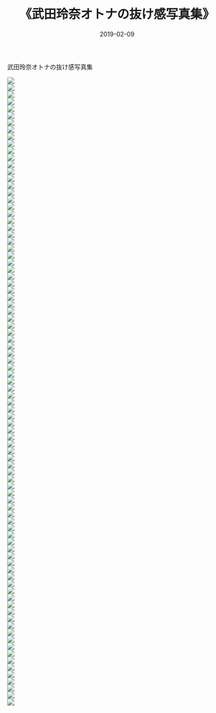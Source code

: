﻿---
layout: post
title:  《武田玲奈オトナの抜け感写真集》
date:   2019-02-09
img: http://img.660000.xyz/Sharelink/性感/2019/武田玲奈オトナの抜け感写真集/000.jpg
categories: [美女, 清纯, 唯美]
---

武田玲奈オトナの抜け感写真集

  ![](http://img.660000.xyz/Sharelink/性感/2019/武田玲奈オトナの抜け感写真集/001.jpg) <br> ![](http://img.660000.xyz/Sharelink/性感/2019/武田玲奈オトナの抜け感写真集/002.jpg) <br> ![](http://img.660000.xyz/Sharelink/性感/2019/武田玲奈オトナの抜け感写真集/003.jpg) <br> ![](http://img.660000.xyz/Sharelink/性感/2019/武田玲奈オトナの抜け感写真集/004.jpg) <br> ![](http://img.660000.xyz/Sharelink/性感/2019/武田玲奈オトナの抜け感写真集/005.jpg) <br> ![](http://img.660000.xyz/Sharelink/性感/2019/武田玲奈オトナの抜け感写真集/006.jpg) <br> ![](http://img.660000.xyz/Sharelink/性感/2019/武田玲奈オトナの抜け感写真集/007.jpg) <br> ![](http://img.660000.xyz/Sharelink/性感/2019/武田玲奈オトナの抜け感写真集/008.jpg) <br> ![](http://img.660000.xyz/Sharelink/性感/2019/武田玲奈オトナの抜け感写真集/009.jpg) <br> ![](http://img.660000.xyz/Sharelink/性感/2019/武田玲奈オトナの抜け感写真集/010.jpg) <br> ![](http://img.660000.xyz/Sharelink/性感/2019/武田玲奈オトナの抜け感写真集/011.jpg) <br> ![](http://img.660000.xyz/Sharelink/性感/2019/武田玲奈オトナの抜け感写真集/012.jpg) <br> ![](http://img.660000.xyz/Sharelink/性感/2019/武田玲奈オトナの抜け感写真集/013.jpg) <br> ![](http://img.660000.xyz/Sharelink/性感/2019/武田玲奈オトナの抜け感写真集/014.jpg) <br> ![](http://img.660000.xyz/Sharelink/性感/2019/武田玲奈オトナの抜け感写真集/015.jpg) <br> ![](http://img.660000.xyz/Sharelink/性感/2019/武田玲奈オトナの抜け感写真集/016.jpg) <br> ![](http://img.660000.xyz/Sharelink/性感/2019/武田玲奈オトナの抜け感写真集/017.jpg) <br> ![](http://img.660000.xyz/Sharelink/性感/2019/武田玲奈オトナの抜け感写真集/018.jpg) <br> ![](http://img.660000.xyz/Sharelink/性感/2019/武田玲奈オトナの抜け感写真集/019.jpg) <br> ![](http://img.660000.xyz/Sharelink/性感/2019/武田玲奈オトナの抜け感写真集/020.jpg) <br> ![](http://img.660000.xyz/Sharelink/性感/2019/武田玲奈オトナの抜け感写真集/021.jpg) <br> ![](http://img.660000.xyz/Sharelink/性感/2019/武田玲奈オトナの抜け感写真集/022.jpg) <br> ![](http://img.660000.xyz/Sharelink/性感/2019/武田玲奈オトナの抜け感写真集/023.jpg) <br> ![](http://img.660000.xyz/Sharelink/性感/2019/武田玲奈オトナの抜け感写真集/024.jpg) <br> ![](http://img.660000.xyz/Sharelink/性感/2019/武田玲奈オトナの抜け感写真集/025.jpg) <br> ![](http://img.660000.xyz/Sharelink/性感/2019/武田玲奈オトナの抜け感写真集/026.jpg) <br> ![](http://img.660000.xyz/Sharelink/性感/2019/武田玲奈オトナの抜け感写真集/027.jpg) <br> ![](http://img.660000.xyz/Sharelink/性感/2019/武田玲奈オトナの抜け感写真集/028.jpg) <br> ![](http://img.660000.xyz/Sharelink/性感/2019/武田玲奈オトナの抜け感写真集/029.jpg) <br> ![](http://img.660000.xyz/Sharelink/性感/2019/武田玲奈オトナの抜け感写真集/030.jpg) <br> ![](http://img.660000.xyz/Sharelink/性感/2019/武田玲奈オトナの抜け感写真集/031.jpg) <br> ![](http://img.660000.xyz/Sharelink/性感/2019/武田玲奈オトナの抜け感写真集/032.jpg) <br> ![](http://img.660000.xyz/Sharelink/性感/2019/武田玲奈オトナの抜け感写真集/033.jpg) <br> ![](http://img.660000.xyz/Sharelink/性感/2019/武田玲奈オトナの抜け感写真集/034.jpg) <br> ![](http://img.660000.xyz/Sharelink/性感/2019/武田玲奈オトナの抜け感写真集/035.jpg) <br> ![](http://img.660000.xyz/Sharelink/性感/2019/武田玲奈オトナの抜け感写真集/036.jpg) <br> ![](http://img.660000.xyz/Sharelink/性感/2019/武田玲奈オトナの抜け感写真集/037.jpg) <br> ![](http://img.660000.xyz/Sharelink/性感/2019/武田玲奈オトナの抜け感写真集/038.jpg) <br> ![](http://img.660000.xyz/Sharelink/性感/2019/武田玲奈オトナの抜け感写真集/039.jpg) <br> ![](http://img.660000.xyz/Sharelink/性感/2019/武田玲奈オトナの抜け感写真集/040.jpg) <br> ![](http://img.660000.xyz/Sharelink/性感/2019/武田玲奈オトナの抜け感写真集/041.jpg) <br> ![](http://img.660000.xyz/Sharelink/性感/2019/武田玲奈オトナの抜け感写真集/042.jpg) <br> ![](http://img.660000.xyz/Sharelink/性感/2019/武田玲奈オトナの抜け感写真集/043.jpg) <br> ![](http://img.660000.xyz/Sharelink/性感/2019/武田玲奈オトナの抜け感写真集/044.jpg) <br> ![](http://img.660000.xyz/Sharelink/性感/2019/武田玲奈オトナの抜け感写真集/045.jpg) <br> ![](http://img.660000.xyz/Sharelink/性感/2019/武田玲奈オトナの抜け感写真集/046.jpg) <br> ![](http://img.660000.xyz/Sharelink/性感/2019/武田玲奈オトナの抜け感写真集/047.jpg) <br> ![](http://img.660000.xyz/Sharelink/性感/2019/武田玲奈オトナの抜け感写真集/048.jpg) <br> ![](http://img.660000.xyz/Sharelink/性感/2019/武田玲奈オトナの抜け感写真集/049.jpg) <br> ![](http://img.660000.xyz/Sharelink/性感/2019/武田玲奈オトナの抜け感写真集/050.jpg) <br> ![](http://img.660000.xyz/Sharelink/性感/2019/武田玲奈オトナの抜け感写真集/051.jpg) <br> ![](http://img.660000.xyz/Sharelink/性感/2019/武田玲奈オトナの抜け感写真集/052.jpg) <br> ![](http://img.660000.xyz/Sharelink/性感/2019/武田玲奈オトナの抜け感写真集/053.jpg) <br> ![](http://img.660000.xyz/Sharelink/性感/2019/武田玲奈オトナの抜け感写真集/054.jpg) <br> ![](http://img.660000.xyz/Sharelink/性感/2019/武田玲奈オトナの抜け感写真集/055.jpg) <br> ![](http://img.660000.xyz/Sharelink/性感/2019/武田玲奈オトナの抜け感写真集/056.jpg) <br> ![](http://img.660000.xyz/Sharelink/性感/2019/武田玲奈オトナの抜け感写真集/057.jpg) <br> ![](http://img.660000.xyz/Sharelink/性感/2019/武田玲奈オトナの抜け感写真集/058.jpg) <br> ![](http://img.660000.xyz/Sharelink/性感/2019/武田玲奈オトナの抜け感写真集/059.jpg) <br> ![](http://img.660000.xyz/Sharelink/性感/2019/武田玲奈オトナの抜け感写真集/060.jpg) <br> ![](http://img.660000.xyz/Sharelink/性感/2019/武田玲奈オトナの抜け感写真集/061.jpg) <br> ![](http://img.660000.xyz/Sharelink/性感/2019/武田玲奈オトナの抜け感写真集/062.jpg) <br> ![](http://img.660000.xyz/Sharelink/性感/2019/武田玲奈オトナの抜け感写真集/063.jpg) <br> ![](http://img.660000.xyz/Sharelink/性感/2019/武田玲奈オトナの抜け感写真集/064.jpg) <br> ![](http://img.660000.xyz/Sharelink/性感/2019/武田玲奈オトナの抜け感写真集/065.jpg) <br> ![](http://img.660000.xyz/Sharelink/性感/2019/武田玲奈オトナの抜け感写真集/066.jpg) <br> ![](http://img.660000.xyz/Sharelink/性感/2019/武田玲奈オトナの抜け感写真集/067.jpg) <br> ![](http://img.660000.xyz/Sharelink/性感/2019/武田玲奈オトナの抜け感写真集/068.jpg) <br> ![](http://img.660000.xyz/Sharelink/性感/2019/武田玲奈オトナの抜け感写真集/069.jpg) <br> ![](http://img.660000.xyz/Sharelink/性感/2019/武田玲奈オトナの抜け感写真集/070.jpg) <br> ![](http://img.660000.xyz/Sharelink/性感/2019/武田玲奈オトナの抜け感写真集/071.jpg) <br> ![](http://img.660000.xyz/Sharelink/性感/2019/武田玲奈オトナの抜け感写真集/072.jpg) <br> ![](http://img.660000.xyz/Sharelink/性感/2019/武田玲奈オトナの抜け感写真集/073.jpg) <br> ![](http://img.660000.xyz/Sharelink/性感/2019/武田玲奈オトナの抜け感写真集/074.jpg) <br> ![](http://img.660000.xyz/Sharelink/性感/2019/武田玲奈オトナの抜け感写真集/075.jpg) <br> ![](http://img.660000.xyz/Sharelink/性感/2019/武田玲奈オトナの抜け感写真集/076.jpg) <br> ![](http://img.660000.xyz/Sharelink/性感/2019/武田玲奈オトナの抜け感写真集/077.jpg) <br> ![](http://img.660000.xyz/Sharelink/性感/2019/武田玲奈オトナの抜け感写真集/078.jpg) <br> ![](http://img.660000.xyz/Sharelink/性感/2019/武田玲奈オトナの抜け感写真集/079.jpg) <br> ![](http://img.660000.xyz/Sharelink/性感/2019/武田玲奈オトナの抜け感写真集/080.jpg) <br> ![](http://img.660000.xyz/Sharelink/性感/2019/武田玲奈オトナの抜け感写真集/081.jpg) <br> ![](http://img.660000.xyz/Sharelink/性感/2019/武田玲奈オトナの抜け感写真集/082.jpg) <br> ![](http://img.660000.xyz/Sharelink/性感/2019/武田玲奈オトナの抜け感写真集/083.jpg) <br> ![](http://img.660000.xyz/Sharelink/性感/2019/武田玲奈オトナの抜け感写真集/084.jpg) <br> ![](http://img.660000.xyz/Sharelink/性感/2019/武田玲奈オトナの抜け感写真集/085.jpg) <br> ![](http://img.660000.xyz/Sharelink/性感/2019/武田玲奈オトナの抜け感写真集/086.jpg) <br> ![](http://img.660000.xyz/Sharelink/性感/2019/武田玲奈オトナの抜け感写真集/087.jpg) <br> ![](http://img.660000.xyz/Sharelink/性感/2019/武田玲奈オトナの抜け感写真集/088.jpg) <br> ![](http://img.660000.xyz/Sharelink/性感/2019/武田玲奈オトナの抜け感写真集/089.jpg) <br> ![](http://img.660000.xyz/Sharelink/性感/2019/武田玲奈オトナの抜け感写真集/090.jpg) <br>
